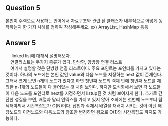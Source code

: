 Question 5 
---
<p>
본인이 주력으로 사용하는 언어에서 자료구조와 관련 된 클래스가 내부적으로 어떻게 동작하는지 한 가지 사례를 정하여 작성해주세요. ex) ArrayList, HashMap 등등</p>

Answer 5 
---
<p>
&nbsp;&nbsp;&nbsp;&nbsp; linked list에 대해서 설명해보자.<br>
  &nbsp;&nbsp;&nbsp;&nbsp;연결리스트는 두가지 종류가 있다. 단방향, 양방향 연결 리스트<br>
  &nbsp;&nbsp;&nbsp;&nbsp;여기서 설명할 것은 단방향 연결 리스트이다. 주요 포인트는 포인터를 가지고 있다는 것이다. 하나의 노드에는 본인 값인 value와 다음 노드를 지정하는 next 값이 존재한다.
  그래서 크게 보면 n개의 노드가 있다고 하면 첫번째 노드의 객체 안에 첫번째 노드를 제외한 n-1개의 노드들이 다 들어있는 것 처럼 보인다. 하지만 도식화해서 보면 각 노드들이 다음 노드를 포인터로 next를 지정하면서 listup된 것 처럼 보여지게 한다. 추가로 간단한 성질을 보면, 배열과 달리 인덱스를 가지고 있지 않아 조회에는 첫번쨰 노드부터 탐색해야되서 시간복잡도가 O(N)이다. 삽입과 삭제시 배열을 재배치 시키는 것이 아닌 해당노드의 이전노드와 다음노드의 참조만 변경하면 됨으로 O(1)의 시간복잡도 까지도 가능하다.
  <br>
  </p>

